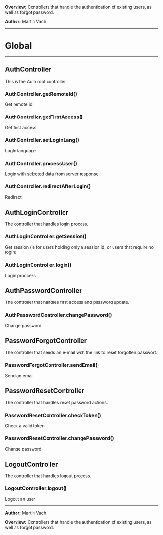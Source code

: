 **Overview:** Controllers that handle the authentication of existing users, as well as forgot password.



**Author:** Martin Vach




* * *

# Global





* * *

## AuthController
This is the Auth root controller

### AuthController.getRemoteId() 

Get remote id


### AuthController.getFirstAccess() 

Get first access


### AuthController.setLoginLang() 

Login language


### AuthController.processUser() 

Login with selected data from server response


### AuthController.redirectAfterLogin() 

Redirect



## AuthLoginController
The controller that handles login process.

### AuthLoginController.getSession() 

Get session (ie for users holding only a session id, or users that require no login)


### AuthLoginController.login() 

Login proccess



## AuthPasswordController
The controller that handles first access and password update.

### AuthPasswordController.changePassword() 

Change password



## PasswordForgotController
The controller that sends an e-mail with the link to reset forgotten passwort.

### PasswordForgotController.sendEmail() 

Send an email



## PasswordResetController
The controller that handles reset password actions.

### PasswordResetController.checkToken() 

Check a valid token


### PasswordResetController.changePassword() 

Change password



## LogoutController
The controller that handles logout process.

### LogoutController.logout() 

Logout an user




* * *



**Author:** Martin Vach



**Overview:** Controllers that handle the authentication of existing users, as well as forgot password.


